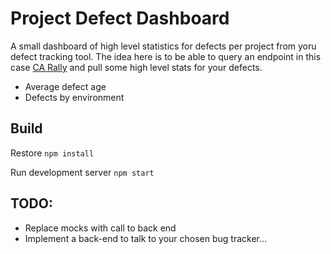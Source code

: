 # Project Defect Dashboard

A small dashboard of high level statistics for defects per project from yoru defect tracking tool. The idea here is to be able to query an endpoint in this case [CA Rally](https://www.broadcom.com/products/software/agile-development/rally-software) and pull some high level stats for your defects.

- Average defect age
- Defects by environment

## Build

Restore `npm install`

Run development server `npm start`

## TODO:
- Replace mocks with call to back end
- Implement a back-end to talk to your chosen bug tracker...
